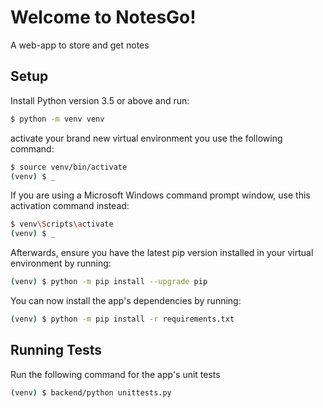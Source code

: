 # Welcome to NotesGo!
A web-app to store and get notes

## Setup
Install Python version 3.5 or above and run:
```bash
$ python -m venv venv
```
activate your brand new virtual environment you use the following command:
```bash
$ source venv/bin/activate
(venv) $ _
```
If you are using a Microsoft Windows command prompt window, use this activation command instead:
```bash
$ venv\Scripts\activate
(venv) $ _
```
Afterwards, ensure you have the latest pip version installed in your virtual environment by running: 
```bash
(venv) $ python -m pip install --upgrade pip
```
You can now install the app's dependencies by running:
```bash
(venv) $ python -m pip install -r requirements.txt
```

## Running Tests

Run the following command for the app's unit tests
```bash
(venv) $ backend/python unittests.py
```


